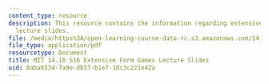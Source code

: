 ```yaml
---
content_type: resource
description: This resource contains the information regarding extensive form games
  lecture slides.
file: /media/https%3A/open-learning-course-data-rc.s3.amazonaws.com/14-16-strategy-and-information-spring-2016/8aba65347a9edb17b1e718c3c221e42a_MIT14_16S16_Form_Games.pdf
file_type: application/pdf
resourcetype: Document
title: MIT 14.16 S16 Extensive Form Games Lecture Slides
uid: 8aba6534-7a9e-db17-b1e7-18c3c221e42a
---
```

